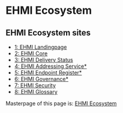 # EHMI Ecosystem

## EHMI Ecosystem sites

- <a href="https://ehmi.dk/" target="blank">1: EHMI Landingpage</a>
- <a href="https://ehmi.dk/assets/documents/ecore/" target="blank">2: EHMI Core</a>
- <a href="https://ehmi.dk/assets/documents/eds/" target="blank">3: EHMI Delivery Status</a>
- <a href="https://ehmi.dk/assets/documents/eas/" target="blank">4: EHMI Addressing Service*</a>
- <a href="https://ehmi.dk/assets/documents/eer/" target="blank">5: EHMI Endpoint Register*</a>
- <a href="https://ehmi.dk/assets/documents/egov/" target="blank">6: EHMI Governance*</a>
- <a href="https://ehmi.dk/assets/documents/security/" target="blank">7: EHMI Security</a>
- <a href="https://ehmi.dk/assets/documents/glossary/" target="blank">8: EHMI Glossary</a>


Masterpage of this page is: <a href="https://ehmi.dk/assets/ehmi_ecosystem.html" target="blank">EHMI Ecosystem</a>